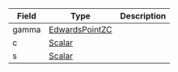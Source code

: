 | Field | Type                                                     | Description |
| ----- | -------------------------------------------------------- | ----------- |
| gamma | [EdwardsPointZC](/feeds/solana/idl/types/EdwardsPointZC) |             |
| c     | [Scalar](/feeds/solana/idl/types/Scalar)                 |             |
| s     | [Scalar](/feeds/solana/idl/types/Scalar)                 |             |
